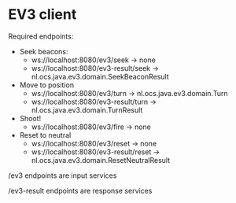 # EV3 client

Required endpoints:
* Seek beacons:
  - ws://localhost:8080/ev3/seek -> none
  - ws://localhost:8080/ev3-result/seek -> nl.ocs.java.ev3.domain.SeekBeaconResult
* Move to position
  - ws://localhost:8080/ev3/turn -> nl.ocs.java.ev3.domain.Turn
  - ws://localhost:8080/ev3-result/turn -> nl.ocs.java.ev3.domain.TurnResult
* Shoot!
  - ws://localhost:8080/ev3/fire -> none
* Reset to neutral
  - ws://localhost:8080/ev3/reset -> none
  - ws://localhost:8080/ev3-result/reset -> nl.ocs.java.ev3.domain.ResetNeutralResult

/ev3 endpoints are input services

/ev3-result endpoints are response services